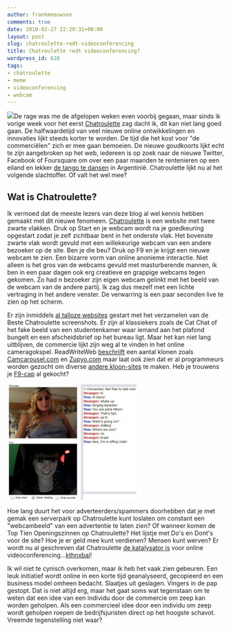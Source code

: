 ```yaml
---
author: frankmeeuwsen
comments: true
date: 2010-02-27 22:29:31+00:00
layout: post
slug: chatroulette-redt-videoconferencing
title: Chatroulette redt videoconferencing?
wordpress_id: 628
tags:
- chatroulette
- meme
- videoconferencing
- webcam
---
```


[![](http://farm3.static.flickr.com/2199/3526750763_929737ce8a.jpg)](http://www.flickr.com/photos/cmogle/3526750763/)De rage was me de afgelopen weken even voorbij gegaan, maar sinds ik vorige week voor het eerst [Chatroulette](http://www.chatroulette.com) zag dacht ik, dit kan niet lang goed gaan. De halfwaardetijd van veel nieuwe online ontwikkelingen en innovaties lijkt steeds korter te worden. De tijd die het kost voor "de commerciëlen" zich er mee gaan bemoeien. De nieuwe goudkoorts lijkt echt te zijn aangebroken op het web, iedereen is op zoek naar de nieuwe Twitter, Facebook of Foursquare om over een paar maanden te rentenieren op een eiland en lekker [de tango te dansen](http://fourhourworkweek.com/) in Argentinië. Chatroulette lijkt nu al het volgende slachtoffer. Of valt het wel mee?

<!-- more -->


## Wat is Chatroulette?


Ik vermoed dat de meeste lezers van deze blog al wel kennis hebben gemaakt met dit nieuwe fenomeen. [Chatroulette](http://www.chatroulette.com) is een website met twee zwarte vlakken. Druk op Start en je webcam wordt na je goedkeuring opgestart zodat je zelf zichtbaar bent in het onderste vlak. Het bovenste zwarte vlak wordt gevuld met een willekeurige webcam van een andere bezoeker op de site. Ben je die beu? Druk op F9 en je krijgt een nieuwe webcam te zien. Een bizarre vorm van online anonieme interactie. Niet alleen is het gros van de webcams gevuld met masturberende mannen, ik ben in een paar dagen ook erg creatieve en grappige webcams tegen gekomen. Zo had n bezoeker zijn eigen webcam gelinkt met het beeld van de webcam van de andere partij. Ik zag dus mezelf met een lichte vertraging in het andere venster. De verwarring is een paar seconden live te zien op het scherm.

Er zijn inmiddels [al talloze websites](http://www.buzzfeed.com/awesomer/the-24-best-chat-roulette-screenshots-nsfw) gestart met het verzamelen van de Beste Chatroulette screenshots. Er zijn al klassiekers zoals de Cat Chat of het fake beeld van een studentenkamer waar iemand aan het plafond bungelt en een afscheidsbrief op het bureau ligt. Maar het kan niet lang uitblijven, de commercie lijkt zijn weg al te vinden in het online cameragokspel. ReadWriteWeb [beschrijft](http://www.readwriteweb.com/archives/the_chatroulette_clones_how_the_viral_hit_is_creating_a_market_of_clones.php?utm_source=feedburner&utm_medium=feed&utm_campaign=Feed%3A+readwriteweb+%28ReadWriteWeb%29) een aantal klonen zoals [Camcarousel.com](http://Camcarousel.com) en [Zupyo.com](http://Zupyo.com) maar laat ook zien dat er al programmeurs worden gezocht om diverse [andere kloon-sites](http://blog.eliotsykes.com/2010/02/23/chatroulette-clones/) te maken. Heb je trouwens je [F9-cap](http://www.urbandictionary.com/products.php?txtid=446502) al gekocht?

[![](../images/uploadimages/enhanced-buzz-16966-1266426268-9-300x269.jpg)](../images/uploadimages/enhanced-buzz-16966-1266426268-9.jpg)

Hoe lang duurt het voor adverteerders/spammers doorhebben dat je met gemak een serverpark op Chatroulette kunt loslaten om constant een "webcambeeld" van een advertentie te laten zien? Of wanneer komen de Top Tien Openingszinnen op Chatroulette? Het lijstje met Do's en Dont's voor de site? Hoe je er geld mee kunt verdienen? Mensen kunt werven? Er wordt nu al geschreven dat Chatroulette [de katalysator is](http://adage.com/digitalnext/article?article_id=142252) voor online videoconferencing...[kthnxbai](http://www.urbandictionary.com/define.php?term=kthnxbai)!

Ik wil niet te cynisch overkomen, maar ik heb het vaak zien gebeuren. Een leuk initiatief wordt online in een korte tijd geanalyseerd, gecopieerd en een business model omheen bedacht. Slaatjes uit geslagen. Vingers in de pap gestopt. Dat is niet altijd erg, maar het gaat soms wat tegenstaan om te weten dat een idee van een individu door de commercie om zeep kan worden geholpen. Als een commercieel idee door een individu om zeep wordt geholpen roepen de bedrijfsjuristen direct op het hoogste schavot. Vreemde tegenstelling niet waar?
